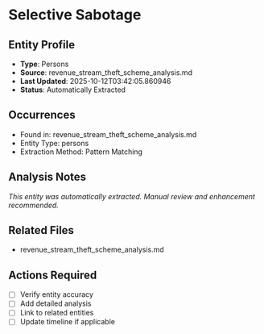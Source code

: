 # Selective Sabotage

## Entity Profile
- **Type**: Persons
- **Source**: revenue_stream_theft_scheme_analysis.md
- **Last Updated**: 2025-10-12T03:42:05.860946
- **Status**: Automatically Extracted

## Occurrences
- Found in: revenue_stream_theft_scheme_analysis.md
- Entity Type: persons
- Extraction Method: Pattern Matching

## Analysis Notes
*This entity was automatically extracted. Manual review and enhancement recommended.*

## Related Files
- revenue_stream_theft_scheme_analysis.md

## Actions Required
- [ ] Verify entity accuracy
- [ ] Add detailed analysis
- [ ] Link to related entities
- [ ] Update timeline if applicable
